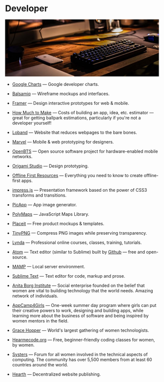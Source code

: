 # Developer

![developer](../../images/developer.jpg)

- [Google Charts](https://developers.google.com/chart) — Google developer charts.

- [Balsamiq](https://balsamiq.com) — Wireframe mockups and interfaces.

- [Framer](https://framer.com) — Design interactive prototypes for web & mobile.

- [How Much to Make](http://howmuchtomake.com) — Costs of building an app, idea, etc. estimator — great for getting ballpark estimations, particularly if you're not a developer yourself!

- [Loband](http://www.loband.org/loband) — Website that reduces webpages to the bare bones.

- [Marvel](https://marvelapp.com) — Mobile & web prototyping for designers.

- [OpenBTS](http://openbts.org) — Open source software project for hardware-enabled mobile networks.

- [Origami Studio](https://origami.design) — Design prototyping.

- [Offline First Resources](https://github.com/pazguille/offline-first) — Everything you need to know to create offline-first apps.

- [impress.js](https://github.com/impress/impress.js) — Presentation framework based on the power of CSS3 transforms and transitions.

- [PicApp](http://picapp.net) — App image generator.

- [PolyMaps](http://polymaps.org) — JavaScript Maps Library.

- [Placeit](https://placeit.net) — Free product mockups & templates.

- [TinyPNG](https://tinypng.com) — Compress PNG images while preserving transparency.

- [Lynda](https://www.lynda.com) — Professional online courses, classes, training, tutorials.

- [Atom](https://atom.io) — Text editor (similar to Sublime) built by [Github](https://github.com) — free and open-source.

- [MAMP](https://www.mamp.info/en) — Local server environment.

- [Sublime Text](https://www.sublimetext.com) — Text editor for code, markup and prose.

- [Anita Borg Institute](https://anitaborg.org) — Social enterprise founded on the belief that women are vital to building technology that the world needs. Amazing network of individuals.

- [AppCamp4Girls](https://appcamp4girls.com) — One-week summer day program where girls can put their creative powers to work, designing and building apps, while learning more about the business of software and being inspired by women mentors in the field.

- [Grace Hopper](https://gracehopper.org) — World's largest gathering of women technologists.

- [Hearmecode.org](https://hearmecode.org) — Free, beginner-friendly coding classes for women, by women.

- [Systers](https://anitaborg.org/get-involved/systers) — Forum for all women involved in the technical aspects of computing. The community has over 5,500 members from at least 60 countries around the world.

- [Hearth](https://hearth.eternum.io) — Decentralized website publishing.
